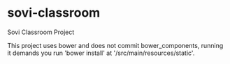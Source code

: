 # sovi-classroom
Sovi Classroom Project

This project uses bower and does not commit bower_components,
running it demands you run 'bower install' at '/src/main/resources/static'.
